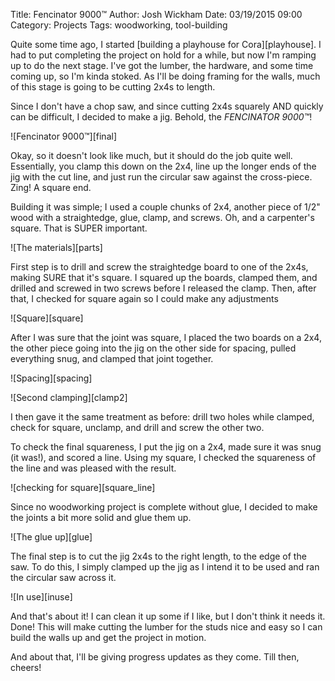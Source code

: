 Title: Fencinator 9000™
Author: Josh Wickham
Date: 03/19/2015 09:00
Category: Projects
Tags: woodworking, tool-building

Quite some time ago, I started [building a playhouse for Cora][playhouse]. I had to put completing the project on hold
for a while, but now I'm ramping up to do the next stage. I've got the lumber, the hardware, and some time coming up,
so I'm kinda stoked. As I'll be doing framing for the walls, much of this stage is going to be cutting 2x4s to length.

Since I don't have a chop saw, and since cutting 2x4s squarely AND quickly can be difficult, I decided to make a jig.
Behold, the *FENCINATOR 9000™*!

![Fencinator 9000™][final]

Okay, so it doesn't look like much, but it should do the job quite well. Essentially, you clamp this down on the 2x4,
line up the longer ends of the jig with the cut line, and just run the circular saw against the cross-piece. Zing! A
square end.

Building it was simple; I used a couple chunks of 2x4, another piece of 1/2" wood with a straightedge, glue, clamp, and
screws. Oh, and a carpenter's square. That is SUPER important.

![The materials][parts]

First step is to drill and screw the straightedge board to one of the 2x4s, making SURE that it's square. I squared up
the boards, clamped them, and drilled and screwed in two screws before I released the clamp. Then, after that, I checked
for square again so I could make any adjustments

![Square][square]

After I was sure that the joint was square, I placed the two boards on a 2x4, the other piece going into the jig on the
other side for spacing, pulled everything snug, and clamped that joint together.

![Spacing][spacing]

![Second clamping][clamp2]

I then gave it the same treatment as before: drill two holes while clamped, check for square, unclamp, and drill and
screw the other two.

To check the final squareness, I put the jig on a 2x4, made sure it was snug (it was!), and scored a line. Using my 
square, I checked the squareness of the line and was pleased with the result.

![checking for square][square_line]

Since no woodworking project is complete without glue, I decided to make the joints a bit more solid and glue them up.

![The glue up][glue]

The final step is to cut the jig 2x4s to the right length, to the edge of the saw. To do this, I simply clamped up the
jig as I intend it to be used and ran the circular saw across it.

![In use][inuse]

And that's about it! I can clean it up some if I like, but I don't think it needs it. Done! This will make cutting the
lumber for the studs nice and easy so I can build the walls up and get the project in motion.

And about that, I'll be giving progress updates as they come. Till then, cheers!